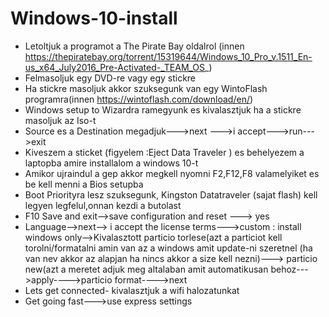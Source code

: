 # Windows-10-install
  * Letoltjuk a programot a The Pirate Bay oldalrol (innen https://thepiratebay.org/torrent/15319644/Windows_10_Pro_v.1511_En-us_x64_July2016_Pre-Activated-_TEAM_OS_)
  * Felmasoljuk egy DVD-re vagy egy stickre
  * Ha stickre masoljuk akkor szuksegunk van egy WintoFlash programra(innen https://wintoflash.com/download/en/)
  * Windows setup to Wizardra ramegyunk es kivalasztjuk ha a stickre masoljuk az Iso-t
  * Source es a Destination megadjuk--->next --->i accept--->run--->exit
  * Kiveszem a sticket (figyelem :Eject Data Traveler ) es behelyezem a laptopba amire installalom a windows 10-t
  * Amikor ujraindul a gep  akkor megkell nyomni  F2,F12,F8 valamelyiket es be kell menni a Bios setupba
  * Boot Priorityra lesz szuksegunk, Kingston Datatraveler (sajat flash) kell legyen legfelul,onnan kezdi a butolast
  * F10 Save and exit-->save configuration and reset ---> yes
  * Language-->next--> i accept the license terms--->custom : install windows only-->Kivalasztott particio torlese(azt a particiot kell torolni/formatalni amin van az a windows amit update-ni szeretnel (ha van nev akkor az alapjan ha nincs akkor  a size kell nezni)---> particio new(azt a meretet adjuk meg altalaban amit automatikusan behoz--->apply---->particio format---->next
  * Lets get connected- kivalasztjuk a wifi halozatunkat
  * Get going fast--->use express settings
